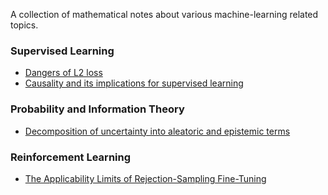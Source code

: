 A collection of mathematical notes about various machine-learning related topics.

### Supervised Learning
* [Dangers of L2 loss](/dangers-of-l2-loss.md)
* [Causality and its implications for supervised learning](/causality-implications-for-supervised-learning.md)

### Probability and Information Theory
* [Decomposition of uncertainty into aleatoric and epistemic terms](/epistemic-aleatoric-decomposition.md)

### Reinforcement Learning
* [The Applicability Limits of Rejection-Sampling Fine-Tuning](/rejection-sampling-finetuning.md)
